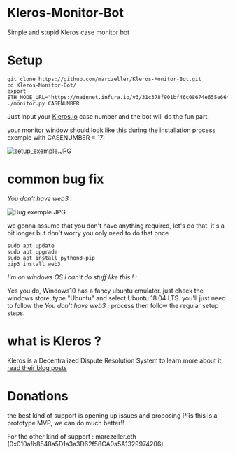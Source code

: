 # Kleros-Monitor-Bot
Simple and stupid Kleros case monitor bot


# Setup
```
git clone https://github.com/marczeller/Kleros-Monitor-Bot.git
cd Kleros-Monitor-Bot/
export ETH_NODE_URL="https://mainnet.infura.io/v3/31c378f901bf46c08674e655e6640287"
./monitor.py CASENUMBER
```
Just input your [Kleros.io](https://kleros.io) case number and the bot will do the fun part.

your monitor window should look like this during the installation process exemple with CASENUMBER = 17:

![setup_exemple.JPG](https://github.com/marczeller/Kleros-Monitor-Bot/blob/master/installation%20exemple.JPG)


# common bug fix

*You don't have web3 :*

![Bug exemple.JPG](https://github.com/marczeller/Kleros-Monitor-Bot/blob/master/Bug%20exemple.JPG)

we gonna assume that you don't have anything required, let's do that.
it's a bit longer but don't worry you only need to do that once

```
sudo apt update
sudo apt upgrade
sudo apt install python3-pip
pip3 install web3
```
*I'm on windows OS i can't do stuff like this ! :*

Yes you do, Windows10 has a fancy ubuntu emulator.
just check the windows store, type "Ubuntu" and select Ubuntu 18.04 LTS.
you'll just need to follow the *You don't have web3 :* process then follow the regular setup steps.

# what is Kleros ?

Kleros is a Decentralized Dispute Resolution System to learn more about it, [read their blog posts](https://blog.kleros.io/)

# Donations
the best kind of support is opening up issues and proposing PRs this is a prototype MVP, we can do much better!!

For the other kind of support : marczeller.eth (0x010afb8548a5D1a3a3D62f58CA0a5A1329974206)
